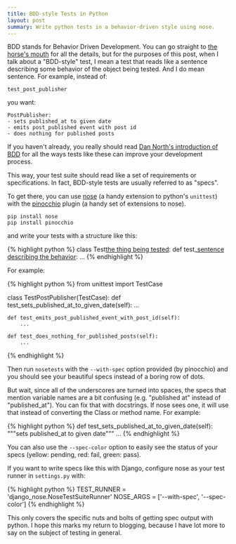 ```yaml
---
title: BDD-style Tests in Python
layout: post
summary: Write python tests in a behavior-driven style using nose.
---
```


BDD stands for Behavior Driven Development. You can go straight to
[the horse's mouth](http://dannorth.net/introducing-bdd/) for all the details,
but for the purposes of this post, when I talk about a "BDD-style" test, I
mean a test that reads like a sentence describing some behavior of the object
being tested. And I do mean sentence. For example, instead of:

~~~
test_post_publisher
~~~

you want:

~~~
PostPublisher:
- sets published_at to given date
- emits post_published event with post id
- does nothing for published posts
~~~

If you haven't already, you really should read
[Dan North's introduction of BDD](http://dannorth.net/introducing-bdd/) for all
the ways tests like these can improve your development process.

This way, your test suite should read like a set of requirements or
specifications. In fact, BDD-style tests are usually referred to as "specs".

To get there, you can use [nose](https://nose.readthedocs.org/en/latest/) (a
handy extension to python's `unittest`) with the
[pinocchio](http://darcs.idyll.org/~t/projects/pinocchio/doc/) plugin (a handy
set of extensions to nose).

~~~
pip install nose
pip install pinocchio
~~~

and write your tests with a structure like this:

{% highlight python %}
class Test[the thing being tested](TestCase):
    def test_[sentence describing the behavior](self):
        ...
{% endhighlight %}

For example:

{% highlight python %}
from unittest import TestCase


class TestPostPublisher(TestCase):
    def test_sets_published_at_to_given_date(self):
        ...

    def test_emits_post_published_event_with_post_id(self):
        ...

    def test_does_nothing_for_published_posts(self):
        ...
{% endhighlight %}

Then run `nosetests` with the `--with-spec` option provided (by pinocchio) and
you should see your beautiful specs instead of a boring row of dots.

But wait, since all of the underscores are turned into spaces, the specs that
mention variable names are a bit confusing (e.g. "published at" instead of
"published_at"). You can fix that with docstrings.  If nose sees one, it will
use that instead of converting the Class or method name. For example:

{% highlight python %}
def test_sets_published_at_to_given_date(self):
    """sets published_at to given date"""
    ...
{% endhighlight %}

You can also use the `--spec-color` option to easily see the status of your
specs (yellow: pending, red: fail, green: pass).

If you want to write specs like this with Django, configure nose as your
test runner in `settings.py` with:

{% highlight python %}
TEST_RUNNER = 'django_nose.NoseTestSuiteRunner'
NOSE_ARGS = ['--with-spec', '--spec-color']
{% endhighlight %}

This only covers the specific nuts and bolts of getting spec output with
python. I hope this marks my return to blogging, because I have lot more to say
on the subject of testing in general.
